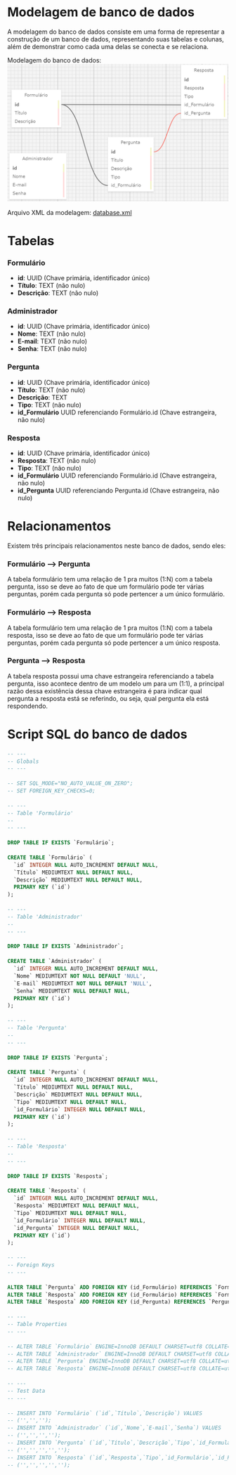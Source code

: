 # Modelagem de banco de dados

A modelagem do banco de dados consiste em uma forma de representar a construção de um banco de dados, representando suas tabelas e colunas, além de demonstrar como cada uma delas se conecta e se relaciona.

Modelagem do banco de dados:
![](db_model.png)

Arquivo XML da modelagem: [database.xml](db.xml)

# Tabelas

### Formulário

- **id**: UUID (Chave primária, identificador único)
- **Título**: TEXT (não nulo)
- **Descrição**: TEXT (não nulo)

### Administrador

- **id**: UUID (Chave primária, identificador único)
- **Nome**: TEXT (não nulo)
- **E-mail**: TEXT (não nulo)
- **Senha**: TEXT (não nulo)

### Pergunta

- **id**: UUID (Chave primária, identificador único)
- **Título**: TEXT (não nulo)
- **Descrição**: TEXT
- **Tipo**: TEXT (não nulo)
- **id_Formulário** UUID referenciando Formulário.id (Chave estrangeira, não nulo)

### Resposta

- **id**: UUID (Chave primária, identificador único)
- **Resposta**: TEXT (não nulo)
- **Tipo**: TEXT (não nulo)
- **id_Formulário** UUID referenciando Formulário.id (Chave estrangeira, não nulo)
- **id_Pergunta** UUID referenciando Pergunta.id (Chave estrangeira, não nulo)


# Relacionamentos

Existem três principais relacionamentos neste banco de dados, sendo eles:

### Formulário --> Pergunta

A tabela formulário tem uma relação de 1 pra muitos (1:N) com a tabela pergunta, isso se deve ao fato de que um formulário pode ter várias perguntas, porém cada pergunta só pode pertencer a um único formulário.

### Formulário --> Resposta

A tabela formulário tem uma relação de 1 pra muitos (1:N) com a tabela resposta, isso se deve ao fato de que um formulário pode ter várias perguntas, porém cada pergunta só pode pertencer a um único resposta.

### Pergunta --> Resposta

A tabela resposta possui uma chave estrangeira referenciando a tabela pergunta, isso acontece dentro de um modelo um para um (1:1), a principal razão dessa existência dessa chave estrangeira é para indicar qual pergunta a resposta está se referindo, ou seja, qual pergunta ela está respondendo.

# Script SQL do banco de dados

```sql
-- ---
-- Globals
-- ---

-- SET SQL_MODE="NO_AUTO_VALUE_ON_ZERO";
-- SET FOREIGN_KEY_CHECKS=0;

-- ---
-- Table 'Formulário'
-- 
-- ---

DROP TABLE IF EXISTS `Formulário`;
		
CREATE TABLE `Formulário` (
  `id` INTEGER NULL AUTO_INCREMENT DEFAULT NULL,
  `Título` MEDIUMTEXT NULL DEFAULT NULL,
  `Descrição` MEDIUMTEXT NULL DEFAULT NULL,
  PRIMARY KEY (`id`)
);

-- ---
-- Table 'Administrador'
-- 
-- ---

DROP TABLE IF EXISTS `Administrador`;
		
CREATE TABLE `Administrador` (
  `id` INTEGER NULL AUTO_INCREMENT DEFAULT NULL,
  `Nome` MEDIUMTEXT NOT NULL DEFAULT 'NULL',
  `E-mail` MEDIUMTEXT NOT NULL DEFAULT 'NULL',
  `Senha` MEDIUMTEXT NULL DEFAULT NULL,
  PRIMARY KEY (`id`)
);

-- ---
-- Table 'Pergunta'
-- 
-- ---

DROP TABLE IF EXISTS `Pergunta`;
		
CREATE TABLE `Pergunta` (
  `id` INTEGER NULL AUTO_INCREMENT DEFAULT NULL,
  `Título` MEDIUMTEXT NULL DEFAULT NULL,
  `Descrição` MEDIUMTEXT NULL DEFAULT NULL,
  `Tipo` MEDIUMTEXT NULL DEFAULT NULL,
  `id_Formulário` INTEGER NULL DEFAULT NULL,
  PRIMARY KEY (`id`)
);

-- ---
-- Table 'Resposta'
-- 
-- ---

DROP TABLE IF EXISTS `Resposta`;
		
CREATE TABLE `Resposta` (
  `id` INTEGER NULL AUTO_INCREMENT DEFAULT NULL,
  `Resposta` MEDIUMTEXT NULL DEFAULT NULL,
  `Tipo` MEDIUMTEXT NULL DEFAULT NULL,
  `id_Formulário` INTEGER NULL DEFAULT NULL,
  `id_Pergunta` INTEGER NULL DEFAULT NULL,
  PRIMARY KEY (`id`)
);

-- ---
-- Foreign Keys 
-- ---

ALTER TABLE `Pergunta` ADD FOREIGN KEY (id_Formulário) REFERENCES `Formulário` (`id`);
ALTER TABLE `Resposta` ADD FOREIGN KEY (id_Formulário) REFERENCES `Formulário` (`id`);
ALTER TABLE `Resposta` ADD FOREIGN KEY (id_Pergunta) REFERENCES `Pergunta` (`id`);

-- ---
-- Table Properties
-- ---

-- ALTER TABLE `Formulário` ENGINE=InnoDB DEFAULT CHARSET=utf8 COLLATE=utf8_bin;
-- ALTER TABLE `Administrador` ENGINE=InnoDB DEFAULT CHARSET=utf8 COLLATE=utf8_bin;
-- ALTER TABLE `Pergunta` ENGINE=InnoDB DEFAULT CHARSET=utf8 COLLATE=utf8_bin;
-- ALTER TABLE `Resposta` ENGINE=InnoDB DEFAULT CHARSET=utf8 COLLATE=utf8_bin;

-- ---
-- Test Data
-- ---

-- INSERT INTO `Formulário` (`id`,`Título`,`Descrição`) VALUES
-- ('','','');
-- INSERT INTO `Administrador` (`id`,`Nome`,`E-mail`,`Senha`) VALUES
-- ('','','','');
-- INSERT INTO `Pergunta` (`id`,`Título`,`Descrição`,`Tipo`,`id_Formulário`) VALUES
-- ('','','','','');
-- INSERT INTO `Resposta` (`id`,`Resposta`,`Tipo`,`id_Formulário`,`id_Pergunta`) VALUES
-- ('','','','','');
```
